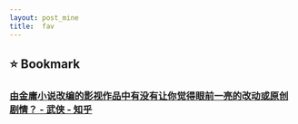 ```yaml
---
layout: post_mine
title:  fav
---
```


## :star: Bookmark
### [由金庸小说改编的影视作品中有没有让你觉得眼前一亮的改动或原创剧情？ - 武侠 - 知乎](https://www.zhihu.com/question/40580832)

